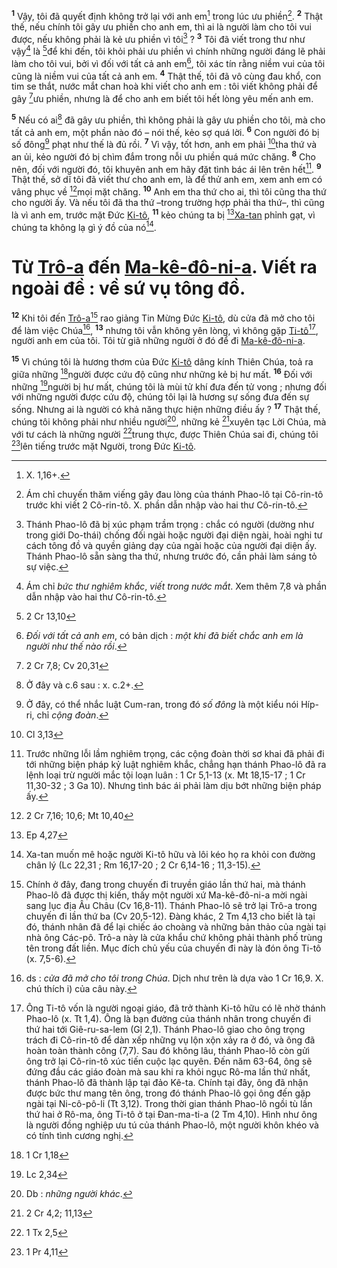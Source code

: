<sup><b>1</b></sup> Vậy, tôi đã quyết định không trở lại với anh em[^1] trong lúc ưu phiền[^2]. <sup><b>2</b></sup> Thật thế, nếu chính tôi gây ưu phiền cho anh em, thì ai là người làm cho tôi vui được, nếu không phải là kẻ ưu phiền vì tôi[^3] ? <sup><b>3</b></sup> Tôi đã viết trong thư như vậy[^4] là [^1*]để khi đến, tôi khỏi phải ưu phiền vì chính những người đáng lẽ phải làm cho tôi vui, bởi vì đối với tất cả anh em[^5], tôi xác tín rằng niềm vui của tôi cũng là niềm vui của tất cả anh em. <sup><b>4</b></sup> Thật thế, tôi đã vô cùng đau khổ, con tim se thắt, nước mắt chan hoà khi viết cho anh em : tôi viết không phải để gây [^2*]ưu phiền, nhưng là để cho anh em biết tôi hết lòng yêu mến anh em.

<sup><b>5</b></sup> Nếu có ai[^6] đã gây ưu phiền, thì không phải là gây ưu phiền cho tôi, mà cho tất cả anh em, một phần nào đó – nói thế, kẻo sợ quá lời. <sup><b>6</b></sup> Con người đó bị số đông[^7] phạt như thế là đủ rồi. <sup><b>7</b></sup> Vì vậy, tốt hơn, anh em phải [^3*]tha thứ và an ủi, kẻo người đó bị chìm đắm trong nỗi ưu phiền quá mức chăng. <sup><b>8</b></sup> Cho nên, đối với người đó, tôi khuyên anh em hãy đặt tình bác ái lên trên hết[^8]. <sup><b>9</b></sup> Thật thế, sở dĩ tôi đã viết thư cho anh em, là để thử anh em, xem anh em có vâng phục về [^4*]mọi mặt chăng. <sup><b>10</b></sup> Anh em tha thứ cho ai, thì tôi cũng tha thứ cho người ấy. Và nếu tôi đã tha thứ –trong trường hợp phải tha thứ–, thì cũng là vì anh em, trước mặt Đức [Ki-tô](), <sup><b>11</b></sup> kẻo chúng ta bị [^5*][Xa-tan]() phỉnh gạt, vì chúng ta không lạ gì ý đồ của nó[^9].


# Từ [Trô-a]() đến [Ma-kê-đô-ni-a](). Viết ra ngoài đề : về sứ vụ tông đồ.
<sup><b>12</b></sup> Khi tôi đến [Trô-a]()[^10] rao giảng Tin Mừng Đức [Ki-tô](), dù cửa đã mở cho tôi để làm việc Chúa[^11], <sup><b>13</b></sup> nhưng tôi vẫn không yên lòng, vì không gặp [Ti-tô]()[^12], người anh em của tôi. Tôi từ giã những người ở đó để đi [Ma-kê-đô-ni-a]().

<sup><b>15</b></sup> Vì chúng tôi là hương thơm của Đức [Ki-tô]() dâng kính Thiên Chúa, toả ra giữa những [^7*]người được cứu độ cũng như những kẻ bị hư mất. <sup><b>16</b></sup> Đối với những [^8*]người bị hư mất, chúng tôi là mùi tử khí đưa đến tử vong ; nhưng đối với những người được cứu độ, chúng tôi lại là hương sự sống đưa đến sự sống. Nhưng ai là người có khả năng thực hiện những điều ấy ? <sup><b>17</b></sup> Thật thế, chúng tôi không phải như nhiều người[^15], những kẻ [^9*]xuyên tạc Lời Chúa, mà với tư cách là những người [^10*]trung thực, được Thiên Chúa sai đi, chúng tôi [^11*]lên tiếng trước mặt Người, trong Đức [Ki-tô]().

[^1]: X. 1,16+.
[^2]: Ám chỉ chuyến thăm viếng gây đau lòng của thánh Phao-lô tại Cô-rin-tô trước khi viết 2 Cô-rin-tô. X. phần dẫn nhập vào hai thư Cô-rin-tô.
[^3]: Thánh Phao-lô đã bị xúc phạm trầm trọng : chắc có người (dường như trong giới Do-thái) chống đối ngài hoặc người đại diện ngài, hoài nghi tư cách tông đồ và quyền giảng dạy của ngài hoặc của người đại diện ấy. Thánh Phao-lô sẵn sàng tha thứ, nhưng trước đó, cần phải làm sáng tỏ sự việc.
[^4]: Ám chỉ *bức thư nghiêm khắc*, *viết trong nước mắt*. Xem thêm 7,8 và phần dẫn nhập vào hai thư Cô-rin-tô.
[^5]: *Đối với tất cả anh em*, có bản dịch : *một khi đã biết chắc anh em là người như thế nào rồi*.
[^6]: Ở đây và c.6 sau : x. c.2+.
[^7]: Ở đây, có thể nhắc luật Cum-ran, trong đó *số đông* là một kiểu nói Híp-ri, chỉ *cộng đoàn*.
[^8]: Trước những lỗi lầm nghiêm trọng, các cộng đoàn thời sơ khai đã phải đi tới những biện pháp kỷ luật nghiêm khắc, chẳng hạn thánh Phao-lô đã ra lệnh loại trừ người mắc tội loạn luân : 1 Cr 5,1-13 (x. Mt 18,15-17 ; 1 Cr 11,30-32 ; 3 Ga 10). Nhưng tình bác ái phải làm dịu bớt những biện pháp ấy.
[^9]: Xa-tan muốn mê hoặc người Ki-tô hữu và lôi kéo họ ra khỏi con đường chân lý (Lc 22,31 ; Rm 16,17-20 ; 2 Cr 6,14-16 ; 11,3-15).
[^10]: Chính ở đây, đang trong chuyến đi truyền giáo lần thứ hai, mà thánh Phao-lô đã được thị kiến, thấy một người xứ Ma-kê-đô-ni-a mời ngài sang lục địa Âu Châu (Cv 16,8-11). Thánh Phao-lô sẽ trở lại Trô-a trong chuyến đi lần thứ ba (Cv 20,5-12). Đàng khác, 2 Tm 4,13 cho biết là tại đó, thánh nhân đã để lại chiếc áo choàng và những bản thảo của ngài tại nhà ông Các-pô. Trô-a này là cửa khẩu chứ không phải thành phố trùng tên trong đất liền. Mục đích chủ yếu của chuyến đi này là đón ông Ti-tô (x. 7,5-6).
[^11]: ds : *cửa đã mở cho tôi trong Chúa*. Dịch như trên là dựa vào 1 Cr 16,9. X. chú thích i) của câu này.
[^12]: Ông Ti-tô vốn là người ngoại giáo, đã trở thành Ki-tô hữu có lẽ nhờ thánh Phao-lô (x. Tt 1,4). Ông là bạn đường của thánh nhân trong chuyến đi thứ hai tới Giê-ru-sa-lem (Gl 2,1). Thánh Phao-lô giao cho ông trọng trách đi Cô-rin-tô để dàn xếp những vụ lộn xộn xảy ra ở đó, và ông đã hoàn toàn thành công (7,7). Sau đó không lâu, thánh Phao-lô còn gửi ông trở lại Cô-rin-tô xúc tiến cuộc lạc quyên. Đến năm 63-64, ông sẽ đứng đầu các giáo đoàn mà sau khi ra khỏi ngục Rô-ma lần thứ nhất, thánh Phao-lô đã thành lập tại đảo Kê-ta. Chính tại đây, ông đã nhận được bức thư mang tên ông, trong đó thánh Phao-lô gọi ông đến gặp ngài tại Ni-cô-pô-li (Tt 3,12). Trong thời gian thánh Phao-lô ngồi tù lần thứ hai ở Rô-ma, ông Ti-tô ở tại Đan-ma-ti-a (2 Tm 4,10). Hình như ông là người đồng nghiệp ưu tú của thánh Phao-lô, một người khôn khéo và có tính tình cương nghị.
[^15]: Db : *những người khác*.
[^1*]: 2 Cr 13,10
[^2*]: 2 Cr 7,8; Cv 20,31
[^3*]: Cl 3,13
[^4*]: 2 Cr 7,16; 10,6; Mt 10,40
[^5*]: Ep 4,27
[^7*]: 1 Cr 1,18
[^8*]: Lc 2,34
[^9*]: 2 Cr 4,2; 11,13
[^10*]: 1 Tx 2,5
[^11*]: 1 Pr 4,11